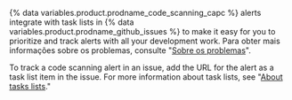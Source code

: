 {% data variables.product.prodname_code_scanning_capc %} alerts integrate with task lists in {% data variables.product.prodname_github_issues %} to make it easy for you to prioritize and track alerts with all your development work. Para obter mais informações sobre os problemas, consulte "[Sobre os problemas](/issues/tracking-your-work-with-issues/about-issues)".

To track a code scanning alert in an issue, add the URL for the alert as a task list item in the issue. For more information about task lists, see "[About tasks lists](/issues/tracking-your-work-with-issues/about-task-lists)."
